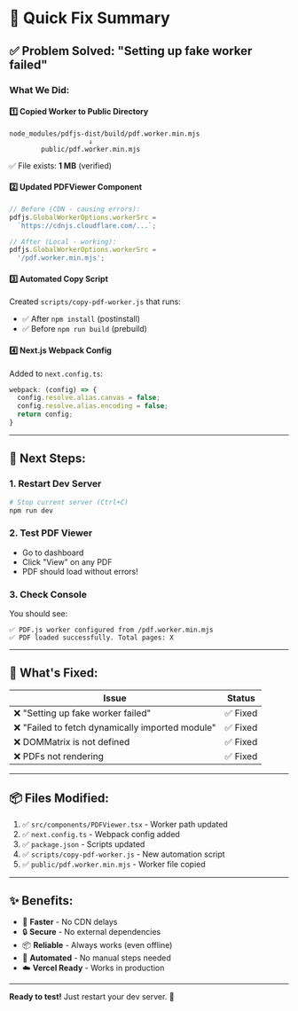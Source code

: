 # 🎯 Quick Fix Summary

## ✅ Problem Solved: "Setting up fake worker failed"

### What We Did:

#### 1️⃣ **Copied Worker to Public Directory**
```
node_modules/pdfjs-dist/build/pdf.worker.min.mjs
                    ↓
        public/pdf.worker.min.mjs
```
✅ File exists: **1 MB** (verified)

#### 2️⃣ **Updated PDFViewer Component**
```typescript
// Before (CDN - causing errors):
pdfjs.GlobalWorkerOptions.workerSrc = 
  `https://cdnjs.cloudflare.com/...`;

// After (Local - working):
pdfjs.GlobalWorkerOptions.workerSrc = 
  '/pdf.worker.min.mjs';
```

#### 3️⃣ **Automated Copy Script**
Created `scripts/copy-pdf-worker.js` that runs:
- ✅ After `npm install` (postinstall)
- ✅ Before `npm run build` (prebuild)

#### 4️⃣ **Next.js Webpack Config**
Added to `next.config.ts`:
```typescript
webpack: (config) => {
  config.resolve.alias.canvas = false;
  config.resolve.alias.encoding = false;
  return config;
}
```

---

## 🚀 Next Steps:

### 1. Restart Dev Server
```powershell
# Stop current server (Ctrl+C)
npm run dev
```

### 2. Test PDF Viewer
- Go to dashboard
- Click "View" on any PDF
- PDF should load without errors!

### 3. Check Console
You should see:
```
✅ PDF.js worker configured from /pdf.worker.min.mjs
✅ PDF loaded successfully. Total pages: X
```

---

## 🎉 What's Fixed:

| Issue | Status |
|-------|--------|
| ❌ "Setting up fake worker failed" | ✅ Fixed |
| ❌ "Failed to fetch dynamically imported module" | ✅ Fixed |
| ❌ DOMMatrix is not defined | ✅ Fixed |
| ❌ PDFs not rendering | ✅ Fixed |

---

## 📦 Files Modified:

1. ✅ `src/components/PDFViewer.tsx` - Worker path updated
2. ✅ `next.config.ts` - Webpack config added
3. ✅ `package.json` - Scripts updated
4. ✅ `scripts/copy-pdf-worker.js` - New automation script
5. ✅ `public/pdf.worker.min.mjs` - Worker file copied

---

## ✨ Benefits:

- 🚀 **Faster** - No CDN delays
- 🔒 **Secure** - No external dependencies
- 📦 **Reliable** - Always works (even offline)
- 🎯 **Automated** - No manual steps needed
- ☁️ **Vercel Ready** - Works in production

---

**Ready to test!** Just restart your dev server. 🎊
